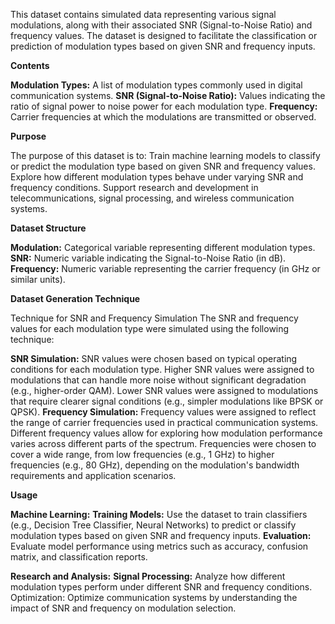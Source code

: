This dataset contains simulated data representing various signal modulations, along with their associated SNR (Signal-to-Noise Ratio) and frequency values. The dataset is designed to facilitate the classification or prediction of modulation types based on given SNR and frequency inputs.

**Contents**

**Modulation Types:** A list of modulation types commonly used in digital communication systems.
**SNR (Signal-to-Noise Ratio):** Values indicating the ratio of signal power to noise power for each modulation type.
**Frequency:** Carrier frequencies at which the modulations are transmitted or observed.

**Purpose**

The purpose of this dataset is to:
Train machine learning models to classify or predict the modulation type based on given SNR and frequency values.
Explore how different modulation types behave under varying SNR and frequency conditions.
Support research and development in telecommunications, signal processing, and wireless communication systems.

**Dataset Structure**

**Modulation:** Categorical variable representing different modulation types.
**SNR:** Numeric variable indicating the Signal-to-Noise Ratio (in dB).
**Frequency:** Numeric variable representing the carrier frequency (in GHz or similar units).

**Dataset Generation Technique**

Technique for SNR and Frequency Simulation
The SNR and frequency values for each modulation type were simulated using the following technique:

**SNR Simulation:**
SNR values were chosen based on typical operating conditions for each modulation type.
Higher SNR values were assigned to modulations that can handle more noise without significant degradation (e.g., higher-order QAM).
Lower SNR values were assigned to modulations that require clearer signal conditions (e.g., simpler modulations like BPSK or QPSK).
**Frequency Simulation:**
Frequency values were assigned to reflect the range of carrier frequencies used in practical communication systems.
Different frequency values allow for exploring how modulation performance varies across different parts of the spectrum.
Frequencies were chosen to cover a wide range, from low frequencies (e.g., 1 GHz) to higher frequencies (e.g., 80 GHz), depending on the modulation's bandwidth requirements and application scenarios.

**Usage**

**Machine Learning:**
**Training Models:** Use the dataset to train classifiers (e.g., Decision Tree Classifier, Neural Networks) to predict or classify modulation types based on given SNR and frequency inputs.
**Evaluation:** Evaluate model performance using metrics such as accuracy, confusion matrix, and classification reports.

**Research and Analysis:**
**Signal Processing:** Analyze how different modulation types perform under different SNR and frequency conditions.
Optimization: Optimize communication systems by understanding the impact of SNR and frequency on modulation selection.
